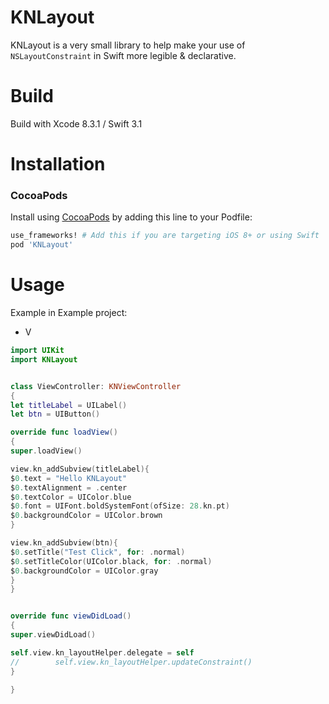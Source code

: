 # KNLayout

KNLayout is a very small library to help make your use of `NSLayoutConstraint` in Swift more legible & declarative.

Build
=====

Build with Xcode 8.3.1 / Swift 3.1

Installation
=====
### CocoaPods
Install using [CocoaPods](http://cocoapods.org) by adding this line to your Podfile:

````ruby
use_frameworks! # Add this if you are targeting iOS 8+ or using Swift
pod 'KNLayout'  
````

Usage
=====

Example in Example project:

* V
```swift
import UIKit
import KNLayout


class ViewController: KNViewController
{
let titleLabel = UILabel()
let btn = UIButton()

override func loadView()
{
super.loadView()

view.kn_addSubview(titleLabel){
$0.text = "Hello KNLayout"
$0.textAlignment = .center
$0.textColor = UIColor.blue
$0.font = UIFont.boldSystemFont(ofSize: 28.kn.pt)
$0.backgroundColor = UIColor.brown
}

view.kn_addSubview(btn){
$0.setTitle("Test Click", for: .normal)
$0.setTitleColor(UIColor.black, for: .normal)
$0.backgroundColor = UIColor.gray
}
}


override func viewDidLoad()
{
super.viewDidLoad()

self.view.kn_layoutHelper.delegate = self
//        self.view.kn_layoutHelper.updateConstraint()
}

}


```
